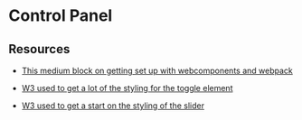 # Control Panel

## Resources

- [This medium block on getting set up with webcomponents and webpack](https://javascript.plainenglish.io/build-your-own-blog-portfolio-with-web-components-typescript-adfbcd917d96)

- [W3 used to get a lot of the styling for the toggle element](https://www.w3schools.com/howto/howto_css_switch.asp)

- [W3 used to get a start on the styling of the slider](https://www.w3schools.com/howto/howto_js_rangeslider.asp)
